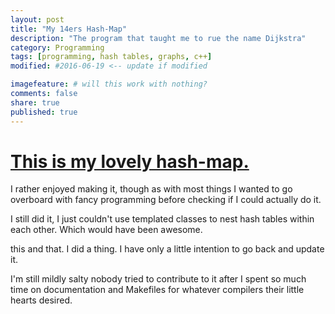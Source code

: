 ```yaml
---
layout: post
title: "My 14ers Hash-Map"
description: "The program that taught me to rue the name Dijkstra"
category: Programming
tags: [programming, hash tables, graphs, c++]
modified: #2016-06-19 <-- update if modified

imagefeature: # will this work with nothing?
comments: false
share: true
published: true
---
```


# [This is my lovely hash-map.](https://github.com/Aetas/Prince-CSCI2270-FinalProject)

I rather enjoyed making it, though as with most things I wanted to go overboard with fancy programming before checking if I could actually do it.

I still did it, I just couldn't use templated classes to nest hash tables within each other. Which would have been awesome.

this and that. I did a thing. I have only a little intention to go back and update it.

I'm still mildly salty nobody tried to contribute to it after I spent so much time on documentation and Makefiles for whatever compilers their little hearts desired.
